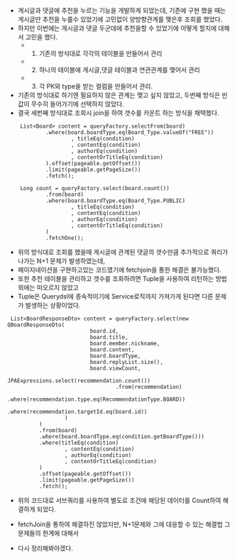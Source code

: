 * 게시글과 댓글에 추천을 누르는 기능을 개발하게 되었는데, 기존에 구현 했을 때는 게시글만 추천을 누를수 있었기에 고민없이 양방향관계를 맺은후 조회를 했었다.
* 하지만 이번에는 게시글과 댓글 두군데에 추천을할 수 있었기에 어떻게 할지에 대해서 고민을 했다.
  * 1. 기존의 방식대로 각각의 테이블을 만들어서 관리
  * 2. 하나의 테이블에 게시글,댓글 테이블과 연관관계를 맺어서 관리
  * 3. 각 PK와 type을 받는 컬럼을 만들어서 관리.
* 기존의 방식대로 하기엔 필요하지 않은 관계는 맺고 싶지 않았고, 두번째 방식은 빈값이 무수히 들어가기에 선택하지 않았다.
* 결국 세번째 방식대로 조회시 join을 하여 갯수를 카운트 하는 방식을 채택했다.

```
    List<Board> content = queryFactory.selectFrom(board)
            .where(board.boardType.eq(Board_Type.valueOf("FREE"))
                    , titleEq(condition)
                    , contentEq(condition)
                    , authorEq(condition)
                    , contentOrTitleEq(condition)
            ).offset(pageable.getOffset())
            .limit(pageable.getPageSize())
            .fetch();

    Long count = queryFactory.select(board.count())
            .from(board)
            .where(board.boardType.eq(Board_Type.PUBLIC)
                    , titleEq(condition)
                    , contentEq(condition)
                    , authorEq(condition)
                    , contentOrTitleEq(condition)
            )
            .fetchOne();
  ```
  * 위의 방식대로 조회를 했을때 게시글에 관계된 댓글의 갯수만큼 추가적으로 쿼리가 나가는 N+1 문제가 발생하였는데,
  * 페이지네이션을 구현하고있는 코드였기에 fetchjoin을 통한 해결은 불가능했다. 
  * 또한 추천 테이블을 관리하고 갯수를 조회하려면 Tuple을 사용하여 리턴하는 방법 외에는 떠오르지 않았고
  * Tuple은 Querydsl에 종속적이기에 Service로직까지 가져가게 된다면 다른 문제가 발생하는 상황이었다.
  ```
   List<BoardResponseDto> content = queryFactory.select(new QBoardResponseDto(
                            board.id,
                            board.title,
                            board.member.nickname,
                            board.content,
                            board.boardType,
                            board.replyList.size(),
                            board.viewCount,
                            JPAExpressions.select(recommendation.count())
                                    .from(recommendation)
                                    .where(recommendation.type.eq(RecommendationType.BOARD))
                                    .where(recommendation.targetId.eq(board.id))
                    )
            )
            .from(board)
            .where(board.boardType.eq(condition.getBoardType()))
            .where(titleEq(condition)
                    , contentEq(condition)
                    , authorEq(condition)
                    , contentOrTitleEq(condition)
            )
            .offset(pageable.getOffset())
            .limit(pageable.getPageSize())
            .fetch();
  ```
  * 위의 코드대로 서브쿼리를 사용하여 별도로 조건에 해당된 데이터를 Count하여 해결하게 되었다.

* fetchJoin을 통하여 해결하진 않았지만, N+1문제와 그에 대응할 수 있는 해결법 그 문제들의 한계에 대해서 
* 다시 정리해봐야겠다.
